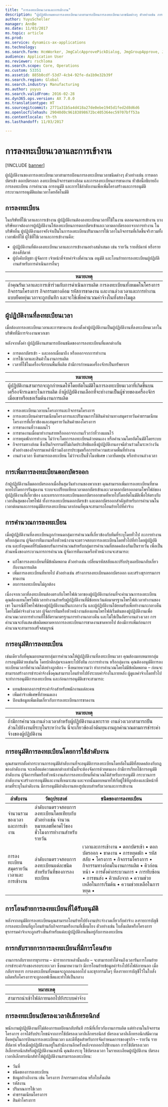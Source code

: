 ```yaml
---
title: "การลงทะเบียนเวลาและการเข้างาน"
description: "ผู้ปฏิบัติงานของการลงทะเบียนเวลาสามารถป้อนการลงทะเบียนเวลาชนิดต่างๆ ตัวอย่างเช่น การตอกบัตรเข้า ตอกบัตรออก ลงทะเบียนกิจกรรมทางอ้อม และการลงทะเบียนการขาดงาน หัวข้อนี้อธิบายถึงการลงทะเบียน การคำนวณ การอนุมัติ และการใช้ลำดับงานเพื่อเพิ่มโครงสร้างและการอนุมัติกระบวนการอนุมัติแผ่นเวลาโดยอัตโนมัติ"
author: YuyuScheller
manager: AnnBe
ms.date: 11/03/2017
ms.topic: article
ms.prod: 
ms.service: dynamics-ax-applications
ms.technology: 
ms.search.form: HcmWorker, JmgCalcApprovePickDialog, JmgGroupApprove, JmgGroupCalc, JmgGroupSigningTable, JmgRegistration, JmgTimeCalcParmeters, WorkflowTableListPageRnr
audience: Application User
ms.reviewer: rschloma
ms.search.scope: Core, Operations
ms.custom: 53351
ms.assetid: 885b0cdf-53d7-4cb4-92fe-da1b9e32b39f
ms.search.region: Global
ms.search.industry: Manufacturing
ms.author: yuyus
ms.search.validFrom: 2016-02-28
ms.dyn365.ops.version: AX 7.0.0
ms.translationtype: HT
ms.sourcegitcommit: 2771a31b5a4d418a27de0ebe1945d1fed2d8d6d6
ms.openlocfilehash: 29040d0c96183898672bc405364ec59707bff53a
ms.contentlocale: th-th
ms.lasthandoff: 11/03/2017

---
```


# <a name="time-and-attendance-registration"></a>การลงทะเบียนเวลาและการเข้างาน

[!INCLUDE [banner](../includes/banner.md)]

ผู้ปฏิบัติงานของการลงทะเบียนเวลาสามารถป้อนการลงทะเบียนเวลาชนิดต่างๆ ตัวอย่างเช่น การตอกบัตรเข้า ตอกบัตรออก ลงทะเบียนกิจกรรมทางอ้อม และการลงทะเบียนการขาดงาน หัวข้อนี้อธิบายถึงการลงทะเบียน การคำนวณ การอนุมัติ และการใช้ลำดับงานเพื่อเพิ่มโครงสร้างและการอนุมัติกระบวนการอนุมัติแผ่นเวลาโดยอัตโนมัติ 

<a name="registrations"></a>การลงทะเบียน
-------------

ในบริษัทที่ใช้เวลาและการเข้างาน ผู้ปฏิบัติงานต้องลงทะเบียนเวลาที่ใช้ในงาน ตลอดจนการเข้างาน บางบริษัทอาจต้องการผู้ปฏิบัติงานให้ลงทะเบียนการตอกบัตรเข้าและเวลาตอกบัตรออกจากการทำงาน ในบริษัทอื่น ผู้ปฏิบัติงานอาจยังจำเป็นในการลงทะเบียนปริมาณการใช้เวลาในกิจกรรมที่เกิดขึ้นจริงรวมทั้งเวลาพักที่ใช้ ผู้ใช้ที่ใช้เวลาและการเข้างานคือ:
-   ผู้ปฏิบัติงานที่ต้องลงทะเบียนเวลาและการเข้างานอย่างสม่ำเสมอ เช่น รายวัน รายสัปดาห์ หรือรายสองสัปดาห์
-   ผู้บังคับบัญชา ผู้จัดการ เจ้าหน้าที่จ่ายค่าจ้างที่คำนวณ อนุมัติ และโอนย้ายการลงทะเบียนผู้ปฏิบัติงานสำหรับการดำเนินการอื่นๆ

| **หมายเหตุ**                                                                                                                                                                                                                                                    |
|-------------------------------------------------------------------------------------------------------------------------------------------------------------------------------------------------------------------------------------------------------------|
| ถ้าคุณรันเวลาและการเข้าร่วมกับการดำเนินการผลิต การลงทะเบียนทั้งหมดในโครงการ กิจกรรมโครงการ กิจกรรมทางอ้อม รหัสการขาดงาน และงานล่วงเวลาและการทำงานแบบยืดหยุ่นเวลาจะถูกบันทึก และจะใช้เพื่อคำนวณค่าจ้างในทั้งสองโมดูล |

## <a name="time-registrations-workers"></a> ผู้ปฏิบัติงานที่ลงทะเบียนเวลา
เมื่อต้องการลงทะเบียนเวลาและการขาดงาน ต้องตั้งค่าผู้ปฏิบัติงานเป็นผู้ปฏิบัติงานที่ลงทะเบียนเวลาในบริษัทที่มีการจ้างงานพวกเขา

หลังจากตั้งค่า ผู้ปฏิบัติงานสามารถป้อนชนิดของการลงทะเบียนที่แตกต่างกัน

-   การตอกบัตรเข้า - และออกเมื่อมาถึง หรือออกจากการทำงาน
-   การใช้เวลาและสินค้าในงานการผลิต
-   เวลาที่ใช้ในเครื่องจักรบนพื้นที่ผลิต ถ้ามีการกำหนดเครื่องจักรเป็นทรัพยากร

| **หมายเหตุ**                                                                                                                                                                                                                      |
|-------------------------------------------------------------------------------------------------------------------------------------------------------------------------------------------------------------------------------|
| ผู้ปฏิบัติงานสามารถจะถูกกำหนดให้โดยอัตโนมัติในการลงทะเบียนเวลาที่เกิดขึ้นบนเครื่องจักรเฉพาะในการผลิต ถ้าผู้ปฏิบัติงานเลือกที่จะทำงานเป็นผู้ช่วยของเครื่องจักรเมื่อเขาหรือเธอเริ่มต้นงานการผลิต |

-   การลงทะเบียนเวลาบนโครงการและกิจกรรมโครงการ
-   การลงทะเบียนค่าธรรมเนียมโครงการและปริมาณการใช้สินค้าผ่านทางสมุดรายวันค่าธรรมเนียมโครงการที่เกี่ยวข้องและสมุดรายวันสินค้าของโครงการ
-   การขาดงานที่วางแผนไว้
-   การขาดงานเมื่อมาทำงานสายหรือออกจากงานเร็วกว่าที่วางแผนไว้
-   การหยุดพักการทำงาน ไม่ว่าจะโดยการลงทะเบียนด้วยตนเอง หรือคำนวณโดยอัตโนมัติโดยระบบ
-   กิจกรรมทางอ้อม ซึ่งเป็นกิจกรรมที่ไม่เกิดประสิทธิผลซึ่งผู้ปฏิบัติงานอาจมีส่วนร่วมในระหว่างวัน ตัวอย่างของกิจกรรมเหล่านี้รวมถึงการประชุมหรือการทำความสะอาดพื้นที่ทำงาน
-   งานล่วงเวลา ซึ่งสามารถลงทะเบียน ไม่ว่าจะเป็นชั่วโมงพิเศษ เวลายืดหยุ่น หรือทำงานล่วงเวลา

## <a name="adding-clock-out-registrations"></a>การเพิ่มการลงทะเบียนตอกบัตรออก
ถ้าผู้ปฏิบัติงานลืมตอกบัตรออกเมื่อสิ้นสุดวันทำงานของพวกเขา คุณสามารถเพิ่มการลงทะเบียนที่ขาดหายไปโดยการรันชุดงาน ระบบจะเปรียบเทียบเวลาตอกบัตรเข้าและเวลาตอกบัตรออกตามโพรไฟล์ของผู้ปฏิบัติงานที่เกี่ยวข้อง และแทรกการลงทะเบียนตอกบัตรออกขาดที่หายไปโดยอัตโนมัติเพื่อให้ตรงกับเวลาสิ้นสุดของโพรไฟล์ ทั้งการลงทะเบียนตอกบัตรเข้า และตอกบัตรออกสำคัญสำหรับการคำนวณในเวลาต่อมาและการอนุมัติการลงทะเบียนเวลาก่อนที่คุณจะสามารถโอนย้ายไปที่ค่าจ้าง

## <a name="calculating-registrations"></a>การคำนวณการลงทะเบียน
เมื่อผู้ปฏิบัติงานที่ลงทะเบียนถูกกำหนดกลุ่มการคำนวณที่เกี่ยวข้องกับทีมที่ระบุโดยทั่วไป กะการทำงาน หรือกลุ่มงาน ผู้จัดการทีมงานหรือหัวหน้างานจะตรวจสอบการลงทะเบียนโดยทั่วไปที่ทำโดยผู้ปฏิบัติงาน และยังบุคคลที่รับผิดชอบรันการคำนวณสำหรับกลุ่มการคำนวณที่สอดคล้องกันเป็นรายวัน เพื่อเป็นส่วนหนึ่งของกระบวนการการคำนวณ ผู้จัดการทีมงานหรือหัวหน้างานจะสามารถ:
-   แก้ไขการลงทะเบียนที่มีข้อผิดพลาด ตัวอย่างเช่น เปลี่ยนรหัสสลับและปรับปรุงผลป้อนกลับเกี่ยวกับงานการผลิต
-   เพิ่มการลงทะเบียนที่หายไป ตัวอย่างเช่น สร้างการลงทะเบียนตอกบัตรออก และสร้างธุรกรรมการขาดงาน
-   ลบการลงทะเบียนไม่ถูกต้อง

เนื่องจากเวลาที่ลงทะเบียนต้องตรงกับโพรไฟล์เวลาของผู้ปฏิบัติงานก่อนที่จะคำนวณการลงทะเบียน คุณต้องแทนโพรไฟล์เวลาทำงานสำหรับผู้ปฏิบัติงานที่มีข้อยกเว้นต่อมาตรฐานโพรไฟล์เวลาทำงานของเขา ในกรณีที่โพรไฟล์ของผู้ปฏิบัติงานเป็นกะกลางวัน และผู้ปฏิบัติงานได้ยอมรับเพื่อทำงานกะกลางคืนโดยไม่มีค่าจ้างล่วงเวลา ผู้จัดการทีมหรือหัวหน้างานต้องแทนโพรไฟล์เริ่มต้นของผู้ปฏิบัติงานเพื่อคำนวณเวลาการทำงานที่ใช้อัตรามาตรฐานการทำงานกลางคืน และไม่ใช่เป็นอัตรางานล่วงเวลา การคำนวณจะยังแสดงข้อผิดพลาดหากการลงทะเบียนการขาดงานขาดหายไป ต้องมีการเพิ่มก่อนการคำนวณจะสามารถเสร็จสมบูรณ์

## <a name="approving-registrations"></a>การอนุมัติการลงทะเบียน
เช่นเดียวกับที่คุณมอบหมายกลุ่มการคำนวณให้ผู้ปฏิบัติงานที่ลงทะเบียนเวลา คุณต้องมอบหมายกลุ่มการอนุมัติด้วยเช่นกัน โดยปกติกลุ่มจะเฉพาะไปยังทีม กะการทำงาน หรือกลุ่มงาน คุณต้องอนุมัติการลงทะเบียนเวลาที่คำนวณได้อย่างถูกต้อง – ซึ่งหมายความว่า ทำการคำนวณโดยไม่มีข้อผิดพลาด – ก่อนจะสามารถสร้างการชำระค่าจ้างซึ่งคุณสามารถโอนย้ายไปยังระบบค่าจ้างในภายหลัง ผู้ดูแลค่าจ้างโดยทั่วไปจะทำการอนุมัติการลงทะเบียน และก่อนการอนุมัติเขาจะสามารถ:
-   แทนข้อตกลงการชำระค่าจ้างสำหรับพนักงานแต่ละคน
-   เพิ่มค่าจ้างพิเศษที่กำหนดเอง
-   ป้อนข้อมูลเพิ่มเติมเกี่ยวกับการลงทะเบียนการขาดงาน

| **หมายเหตุ**                                                                                                                                                                             |
|--------------------------------------------------------------------------------------------------------------------------------------------------------------------------------------|
| ถ้ามีการคำนวณงานล่วงเวลาสำหรับผู้ปฏิบัติงานเฉพาะราย งานล่วงเวลาสามารถปันส่วนไปยังงานที่ระบุในระหว่างวัน นี่จะเกี่ยวข้องถ้าต้นทุนงานถูกคำนวณตามการชำระค่าจ้างของผู้ปฏิบัติงาน |

## <a name="approving-registrations-using-workflow"></a> การอนุมัติการลงทะเบียนโดยการใช้ลำดับงาน
คุณสามารถตั้งค่ากระบวนการอนุมัติลำดับงานที่จะอนุมัติการลงทะเบียนโดยอัตโนมัติที่สอดคล้องกับกฎของลำดับงาน จะเหลือแต่ความแตกต่างเท่านั้นที่จะต้องจัดการด้วยตนเอง ถ้ามีการเรียกใช้การอนุมัติลำดับงาน ผู้จัดการทีมหรือหัวหน้างานส่งการลงทะเบียนที่คำนวณได้สำหรับการอนุมัติ กระบวนการลำดับงานจะสร้างการอนุมัติและงานที่เหมาะสม และจากนั้นมอบหมายให้กับผู้ใช้ที่ถูกต้องและมีหน้าที่ตามที่ระบุในลำดับงาน มีการอนุมัติลำดับงานสองรูปแบบสำหรับเวลาและการเข้างาน

| ลำดับงาน                                  | วัตถุประสงค์                                                                                                   | ชนิดของการลงทะเบียน                                                                                                                                                                                                                                     |
|-------------------------------------------|-----------------------------------------------------------------------------------------------------------|-------------------------------------------------------------------------------------------------------------------------------------------------------------------------------------------------------------------------------------------------------|
| จำนวนรวมของเวลาและการเข้างาน            | ลำดับงานตรวจสอบการลงทะเบียนโดยเทียบกับ ตัวอย่างเช่น จำนวนหมายเลขที่คาดไว้ของชั่วโมงการทำงานสำหรับรายวัน |                                                                                                                                                                                                                                                       |
| การลงทะเบียนสมุดรายวันเวลาและการเข้างาน | ลำดับงานตรวจสอบการลงทะเบียนแต่ละชนิดสำหรับวันที่ของการลงทะเบียน                           | เวลาและการเข้างาน • ตอกบัตรเข้า • ตอกบัตรออก • ขาดงาน • การหยุดพัก • รหัสสลับ • โครงการ • กิจกรรมโครงการ • กิจกรรมทางอ้อมในงานการผลิต • คิวก่อนหน้า • การตั้งค่ากระบวนการ • การทับซ้อน • การขนส่ง • คิวหลังจาก • ความช่วยเหลือในการเริ่มต้น • ความช่วยเหลือในการหยุด • |



## <a name="transferring-approved-registrations"></a>การโอนย้ายการลงทะเบียนที่ได้รับอนุมัติ
หลังจากอนุมัติการลงทะเบียนคุณสามารถโอนย้ายไปยังงานประจำงวดเกี่ยวกับค่าจ้าง ลงรายการบัญชีการลงทะเบียนที่ถูกโอนย้านกับกิจกรรมหรืองานที่เชื่อมโยง ตัวอย่างเช่น ใบสั่งผลิตหรือโครงการ ธุรกรรมค่าจ้างจะถูกสร้างขึ้นสำหรับแต่ละผู้ปฏิบัติงานขึ้นอยู่กับการลงทะเบียน  

## <a name="reversing-transferred-registrations"></a>การกลับรายการการลงทะเบียนที่มีการโอนย้าย
งานการกลับรายการธุรกรรม – นำรายการเหล่านั้นกลับ – จะสามารถทำได้จนถึงเวลารันการโอนย้ายการชำระค่าจ้างของรอบระยะเวลา ซึ่งหมายความว่า มีการโอนย้ายข้อมูลค่าจ้างไปยังไฟล์ภายนอก เมื่อกลับรายการ การลงทะเบียนทั้งหมดจะถูกถอนออกไป และธุรกรรมใดๆ ที่ลงรายการบัญชีไว้ในใบสั่งผลิตหรือโครงการจะถูกออฟเซ็ตและทำให้เป็นกลาง

| **หมายเหตุ**                                                 |
|----------------------------------------------------------|
| สามารถนำเข้าไฟล์ภายนอกไปยังระบบค่าจ้าง |

## <a name="registrations-in-electronic-timecards"></a>การลงทะเบียนบัตรลงเวลาอิเล็กทรอนิกส์
พนักงานผู้ปฏิบัติงานที่ไม่ต้องการผลป้อนกลับทันที กรณีที่เกี่ยวกับงานการผลิต แต่ทำงานในกิจกรรมโครงการ อาจได้รับประโยชน์จากการใช้บัตรลงเวลาอิเล็กทรอนิกส์ บัตรลงเวลาอิเล็กทรอนิกส์มีความยืดหยุ่นในการป้อนการลงทะเบียนเวลา และดีที่สุดสำหรับการจัดกำหนดการของธุรกิจ – รายวัน รายสัปดาห์ หรือเมื่อผู้ปฏิบัติงานอยู่ในสำนักงานอีกครั้งหลังจากออกไปข้างนอก การใช้บัตรลงเวลาอิเล็กทรอนิกส์หรือผู้ปฏิบัติงานเหล่านี้ คุณต้องระบุ ใช้บัตรลงเวลา ในรายละเอียดผู้ปฏิบัติงาน บัตรลงเวลาอิเล็กทรอนิกส์ทำให้ผู้ปฏิบัติงานสามารถลงทะเบียน:

-   วันที่
-   ชนิดของการลงทะเบียน
-   ข้อมูลอ้างอิงงาน เช่น โครงการ กิจกรรมทางอ้อม หรือใบสั่งผลิต
-   รหัสงาน
-   ปริมาณการใช้เวลา
-   ค่าธรรมเนียมโครงการ
-   สินค้าโครงการ





